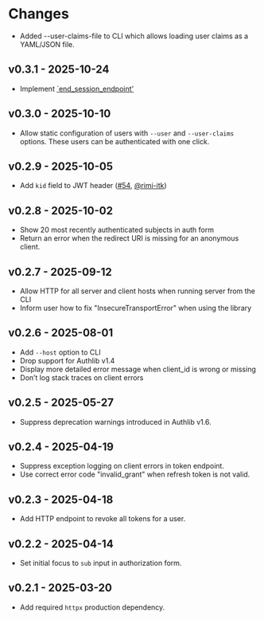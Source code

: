 # Changes

- Added --user-claims-file to CLI which allows loading user claims as a YAML/JSON file.

## v0.3.1 - 2025-10-24

- Implement [`end_session_endpoint'](https://openid.net/specs/openid-connect-rpinitiated-1_0.html)

## v0.3.0 - 2025-10-10

- Allow static configuration of users with `--user` and `--user-claims` options.
  These users can be authenticated with one click.

## v0.2.9 - 2025-10-05

- Add `kid` field to JWT header ([#54][], [@rimi-itk][])

[#54]: https://github.com/geigerzaehler/oidc-provider-mock/issues/54
[@rimi-itk]: https://github.com/rimi-itk

## v0.2.8 - 2025-10-02

- Show 20 most recently authenticated subjects in auth form
- Return an error when the redirect URI is missing for an anonymous client.

## v0.2.7 - 2025-09-12

- Allow HTTP for all server and client hosts when running server from the CLI
- Inform user how to fix "InsecureTransportError" when using the library

## v0.2.6 - 2025-08-01

- Add `--host` option to CLI
- Drop support for Authlib v1.4
- Display more detailed error message when client_id is wrong or missing
- Don’t log stack traces on client errors

## v0.2.5 - 2025-05-27

- Suppress deprecation warnings introduced in Authlib v1.6.

## v0.2.4 - 2025-04-19

- Suppress exception logging on client errors in token endpoint.
- Use correct error code "invalid_grant" when refresh token is not valid.

## v0.2.3 - 2025-04-18

- Add HTTP endpoint to revoke all tokens for a user.

## v0.2.2 - 2025-04-14

- Set initial focus to `sub` input in authorization form.

## v0.2.1 - 2025-03-20

- Add required `httpx` production dependency.
